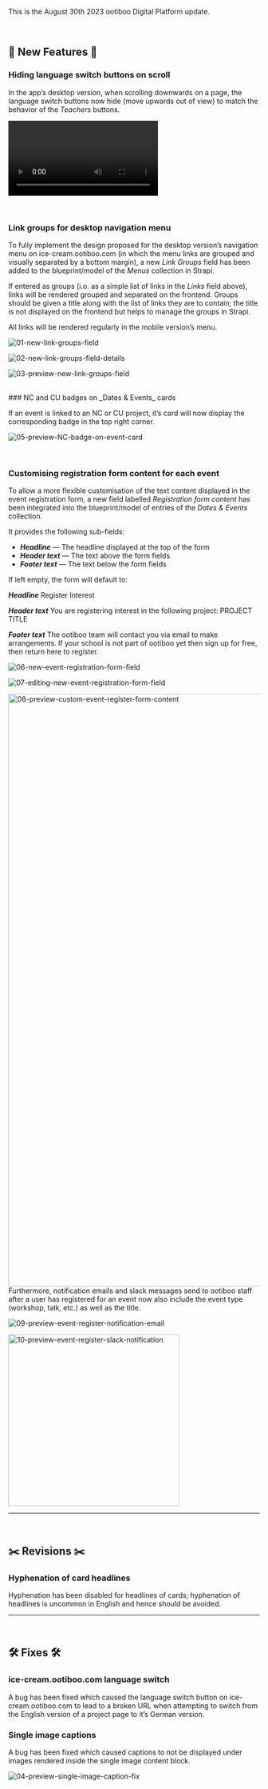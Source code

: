 This is the August 30th 2023 ootiboo Digital Platform update.

<br>

## 🚀 New Features 🚀

### Hiding language switch buttons on scroll

In the app’s desktop version, when scrolling downwards on a page, the language switch buttons now hide (move upwards out of view) to match the behavior of the _Teachers_ buttons.

<video 
  src     ="https://github.com/joh-sch/ootiboo-Update-Notes/assets/39758027/00f1a655-ed0b-4e9b-94cd-c81664ca37f2" 
  controls="controls" 
  style   ="max-width: 100%;">
</video>

<br>

### Link groups for desktop navigation menu

To fully implement the design proposed for the desktop version’s navigation menu on ice-cream.ootiboo.com (in which the menu links are grouped and visually separated by a bottom margin), a new _Link Groups_ field has been added to the blueprint/model of the _Menus_ collection in Strapi. 

If entered as groups (i.o. as a simple list of links in the _Links_ field above), links will be rendered grouped and separated on the frontend. Groups should be given a title along with the list of links they are to contain; the title is not displayed on the frontend but helps to manage the groups in Strapi. 

All links will be rendered regularly in the mobile version’s menu.

![01-new-link-groups-field](https://github.com/joh-sch/ootiboo-Update-Notes/assets/39758027/fef0a6d1-4d41-4904-be1c-1a47d251e3a0)

![02-new-link-groups-field-details](https://github.com/joh-sch/ootiboo-Update-Notes/assets/39758027/eb2e583e-9b5c-4817-bdfb-75deb954d560)

![03-preview-new-link-groups-field](https://github.com/joh-sch/ootiboo-Update-Notes/assets/39758027/1a189696-f01f-45b6-b725-603f45839f32)

<br>
### NC and CU badges on _Dates & Events_ cards

If an event is linked to an NC or CU project, it’s card will now display the corresponding badge in the top right corner.

![05-preview-NC-badge-on-event-card](https://github.com/joh-sch/ootiboo-Update-Notes/assets/39758027/4fdc9aba-56a7-4969-b2cb-08e480497539)


<br>

### Customising registration form content for each event

To allow a more flexible customisation of the text content displayed in the event registration form, a new field labelled _Registration form content_ has been integrated into the blueprint/model of entries of the _Dates & Events_ collection.

It provides the following sub-fields:

- ___Headline___ — The headline displayed at the top of the form
- ___Header text___ — The text above the form fields
- ___Footer text___ — The text below the form fields

If left empty, the form will default to:

___Headline___ 
Register Interest

___Header text___
You are registering interest in the following project: PROJECT TITLE

___Footer text___
The ootiboo team will contact you via email to make arrangements. If your school is not part of ootiboo yet then sign up for free, then return here to register.

![06-new-event-registration-form-field](https://github.com/joh-sch/ootiboo-Update-Notes/assets/39758027/2915d729-73c1-4ab2-8f6d-d42e09b3f7c5)

![07-editing-new-event-registration-form-field](https://github.com/joh-sch/ootiboo-Update-Notes/assets/39758027/0b0cb1e0-385f-4fb6-9e85-6346348d4a58)

<img width="1185" alt="08-preview-custom-event-register-form-content" src="https://github.com/joh-sch/ootiboo-Update-Notes/assets/39758027/92da90e4-59eb-4e71-be86-a3744eb45fdc">

<br>
Furthermore, notification emails and slack messages send to ootiboo staff after a user has registered for an event now also include the event type (workshop, talk, etc.) as well as the title.

![09-preview-event-register-notification-email](https://github.com/joh-sch/ootiboo-Update-Notes/assets/39758027/c24c1363-e58b-4b5c-bd05-6e209fa6158c)

<img width="343" alt="10-preview-event-register-slack-notification" src="https://github.com/joh-sch/ootiboo-Update-Notes/assets/39758027/23bdc2bc-aa3a-4db2-b856-b540ad6e243c">

<br>

---

<br>

## ✂️ Revisions ✂️

### Hyphenation of card headlines

Hyphenation has been disabled for headlines of cards; hyphenation of headlines is uncommon in English and hence should be avoided.


---

<br>

## 🛠️ Fixes 🛠️

### ice-cream.ootiboo.com language switch

A bug has been fixed which caused the language switch button on ice-cream.ootiboo.com to lead to a broken URL when attempting to switch from the English version of a project page to it’s German version.

### Single image captions

A bug has been fixed which caused captions to not be displayed under images rendered inside the single image content block.

![04-preview-single-image-caption-fix](https://github.com/joh-sch/ootiboo-Update-Notes/assets/39758027/6b6ad519-074f-46b1-8b5f-b25f8ce72dcd)

<br>
